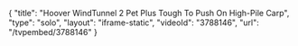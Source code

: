 {
    "title": "Hoover WindTunnel 2 Pet Plus Tough To Push On High-Pile Carp",
    "type": "solo",
    "layout": "iframe-static",
    "videoId": "3788146",
    "url": "\/tvpembed\/3788146"
}